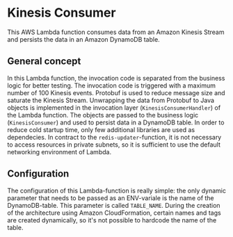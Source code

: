 # Kinesis Consumer
This AWS Lambda function consumes data from an Amazon Kinesis Stream and persists the data in an Amazon DynamoDB table. 

## General concept
In this Lambda function, the invocation code is separated from the business logic for better testing. The invocation code is triggered with a maximum number of 100 Kinesis events. Protobuf is used to reduce message size and saturate the Kinesis Stream. Unwrapping the data from Protobuf to Java objects is implemented in the invocation layer (`KinesisConsumerHandler`) of the Lambda function. The objects are passed to the business logic (`KinesisConsumer`) and used to persist data in a DynamoDB table. In order to reduce cold startup time, only few additional libraries are used as dependecies. In contract to the `redis-updater`-function, it is not necessary to access resources in private subnets, so it is sufficient to use the default networking environment of Lambda. 

## Configuration

The configuration of this Lambda-function is really simple: the only dynamic parameter that needs to be passed as an ENV-variale is the name of the DynamoDB-table. This parameter is called `TABLE_NAME`. During the creation of the architecture using Amazon CloudFormation, certain names and tags are created dynamically, so it's not possible to hardcode the name of the table.